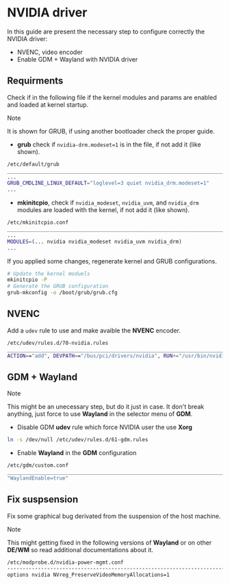 # NVIDIA driver

In this guide are present the necessary step to configure correctly the NVIDIA driver:

- NVENC, video encoder
- Enable GDM + Wayland with NVIDIA driver

## Requirments

Check if in the following file if the kernel modules and params are enabled and loaded at kernel startup.

> [!NOTE]
> It is shown for GRUB, if using another bootloader check the proper guide.

- **grub** check if `nvidia-drm.modeset=1` is in the file, if not add it (like shown).

``` bash
/etc/default/grub
______________________________________________________________________________________________________
...
GRUB_CMDLINE_LINUX_DEFAULT="loglevel=3 quiet nvidia_drm.modeset=1"
...
```

- **mkinitcpio**, check if `nvidia_modeset`, `nvidia_uvm`, and `nvidia_drm` modules are loaded with the kernel, if not add it (like shown).

``` bash
/etc/mkinitcpio.conf
______________________________________________________________________________________________________
...
MODULES=(... nvidia nvidia_modeset nvidia_uvm nvidia_drm)
...
```

If you applied some changes, regenerate kernel and GRUB configurations.

``` bash
# Update the kernel moduels 
mkinitcpio -P
# Generate the GRUB configuration
grub-mkconfig -o /boot/grub/grub.cfg
```

## NVENC

Add a `udev` rule to use and make avaible the **NVENC** encoder.

``` bash
/etc/udev/rules.d/70-nvidia.rules
______________________________________________________________________________________________________
ACTION=="add", DEVPATH=="/bus/pci/drivers/nvidia", RUN+="/usr/bin/nvidia-modprobe -c 0 -u"
```

## GDM + Wayland

> [!NOTE]
> This might be an unecessary step, but do it just in case. It don't break anything, just force to use **Wayland** in the selector menu of **GDM**.

- Disable GDM **udev** rule which force NVIDIA user the use **Xorg** 

``` bash
ln -s /dev/null /etc/udev/rules.d/61-gdm.rules
```

- Enable **Wayland** in the **GDM** configuration

``` bash
/etc/gdm/custom.conf
______________________________________________________________________________________________________
"WaylandEnable=true"
```

## Fix suspsension

Fix some graphical bug derivated from the suspension of the host machine.

> [!NOTE]
> This might getting fixed in the following versions of **Wayland** or on other **DE/WM** so read additional documentations about it.

``` bash
/etc/modprobe.d/nvidia-power-mgmt.conf
---------------------------------------------------------------------------------
options nvidia NVreg_PreserveVideoMemoryAllocations=1
```